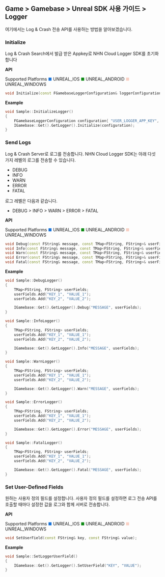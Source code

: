 ## Game > Gamebase > Unreal SDK 사용 가이드 > Logger

여기에서는 Log & Crash 전송 API를 사용하는 방법을 알아보겠습니다.

### Initialize
Log & Crash Search에서 발급 받은 Appkey로  NHN Cloud  Logger SDK를 초기화합니다

**API**

Supported Platforms
<span style="color:#1D76DB; font-size: 10pt">■</span> UNREAL_IOS
<span style="color:#0E8A16; font-size: 10pt">■</span> UNREAL_ANDROID
<span style="color:#F9D0C4; font-size: 10pt">■</span> UNREAL_WINDOWS

```cpp
void Initialize(const FGamebaseLoggerConfiguration& loggerConfiguration);
```

**Example**
```cpp
void Sample::InitializeLogger()
{
    FGamebaseLoggerConfiguration configuration{ "USER_LOGGER_APP_KEY", enableCrashReporter };
    IGamebase::Get().GetLogger().Initialize(configuration);
}
```

### Send Logs
Log & Crash Server로 로그를 전송합니다.
NHN Cloud  Logger SDK는 아래 다섯 가지 레벨의 로그를 전송할 수 있습니다.

* DEBUG
* INFO
* WARN
* ERROR
* FATAL

로그 레벨은 다음과 같습니다.

* DEBUG > INFO > WARN > ERROR > FATAL

**API**

Supported Platforms
<span style="color:#1D76DB; font-size: 10pt">■</span> UNREAL_IOS
<span style="color:#0E8A16; font-size: 10pt">■</span> UNREAL_ANDROID
<span style="color:#F9D0C4; font-size: 10pt">■</span> UNREAL_WINDOWS

```cpp
void Debug(const FString& message, const TMap<FString, FString>& userFields = TMap<FString, FString>());
void Info(const FString& message, const TMap<FString, FString>& userFields = TMap<FString, FString>());
void Warn(const FString& message, const TMap<FString, FString>& userFields = TMap<FString, FString>());
void Error(const FString& message, const TMap<FString, FString>& userFields = TMap<FString, FString>());
void Fatal(const FString& message, const TMap<FString, FString>& userFields = TMap<FString, FString>());
```

**Example**
```cpp
void Sample::DebugLogger()
{
    TMap<FString, FString> userFields;
    userFields.Add("KEY_1", "VALUE_1");
    userFields.Add("KEY_2", "VALUE_2");

    IGamebase::Get().GetLogger().Debug("MESSAGE", userFields);
}

void Sample::InfoLogger()
{
    TMap<FString, FString> userFields;
    userFields.Add("KEY_1", "VALUE_1");
    userFields.Add("KEY_2", "VALUE_2");

    IGamebase::Get().GetLogger().Info("MESSAGE", userFields);
}

void Sample::WarnLogger()
{
    TMap<FString, FString> userFields;
    userFields.Add("KEY_1", "VALUE_1");
    userFields.Add("KEY_2", "VALUE_2");

    IGamebase::Get().GetLogger().Warn("MESSAGE", userFields);
}

void Sample::ErrorLogger()
{
    TMap<FString, FString> userFields;
    userFields.Add("KEY_1", "VALUE_1");
    userFields.Add("KEY_2", "VALUE_2");

    IGamebase::Get().GetLogger().Error("MESSAGE", userFields);
}

void Sample::FatalLogger()
{
    TMap<FString, FString> userFields;
    userFields.Add("KEY_1", "VALUE_1");
    userFields.Add("KEY_2", "VALUE_2");

    IGamebase::Get().GetLogger().Fatal("MESSAGE", userFields);
}
```

### Set User-Defined Fields
원하는 사용자 정의 필드를 설정합니다. 
사용자 정의 필드를 설정하면 로그 전송 API를 호출할 때마다 설정한 값을 로그와 함께 서버로 전송합니다.

**API**

Supported Platforms
<span style="color:#1D76DB; font-size: 10pt">■</span> UNREAL_IOS
<span style="color:#0E8A16; font-size: 10pt">■</span> UNREAL_ANDROID
<span style="color:#F9D0C4; font-size: 10pt">■</span> UNREAL_WINDOWS

```cpp
void SetUserField(const FString& key, const FString& value);
```

**Example**
```cpp
void Sample::SetLoggerUserField()
{
    IGamebase::Get().GetLogger().SetUserField("KEY", "VALUE");
}
```
